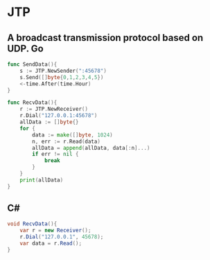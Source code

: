# JTP
A broadcast transmission protocol based on UDP.
Go
---

```go
func SendData(){
    s := JTP.NewSender(":45678")
    s.Send([]byte{0,1,2,3,4,5})
    <-time.After(time.Hour)
}
```
```go
func RecvData(){
    r := JTP.NewReceiver()
    r.Dial("127.0.0.1:45678")
    allData := []byte{}
	for {
		data := make([]byte, 1024)
		n, err := r.Read(data)
		allData = append(allData, data[:n]...)
		if err != nil {
			break
		}
	}
	print(allData)
}
```
C#
---
```csharp
void RecvData(){
    var r = new Receiver();
    r.Dial("127.0.0.1", 45678);
    var data = r.Read();
}
```
